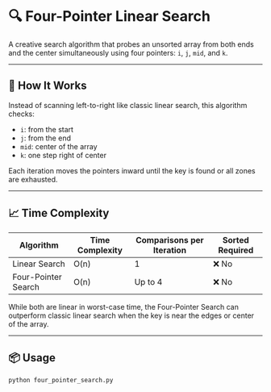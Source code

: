 # 🔍 Four-Pointer Linear Search

A creative search algorithm that probes an unsorted array from both ends and the center simultaneously using four pointers: `i`, `j`, `mid`, and `k`.

---

## 🚀 How It Works

Instead of scanning left-to-right like classic linear search, this algorithm checks:
- `i`: from the start
- `j`: from the end
- `mid`: center of the array
- `k`: one step right of center

Each iteration moves the pointers inward until the key is found or all zones are exhausted.

---

## 📈 Time Complexity

| Algorithm               | Time Complexity | Comparisons per Iteration | Sorted Required |
|------------------------|------------------|----------------------------|------------------|
| Linear Search           | O(n)             | 1                          | ❌ No            |
| Four-Pointer Search     | O(n)             | Up to 4                    | ❌ No            |

While both are linear in worst-case time, the Four-Pointer Search can outperform classic linear search when the key is near the edges or center of the array.

---

## 📦 Usage

```bash
python four_pointer_search.py
